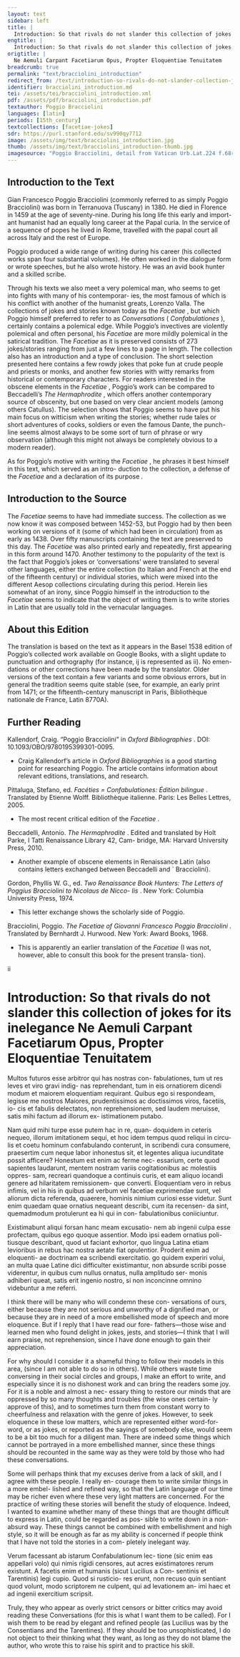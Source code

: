 ```yaml
---
layout: text
sidebar: left
title: |
  Introduction: So that rivals do not slander this collection of jokes for its inelegance | Ne Aemuli Carpant Facetiarum Opus, Propter Eloquentiae Tenuitatem
engtitle: |
  Introduction: So that rivals do not slander this collection of jokes for its inelegance
origtitle: |
  Ne Aemuli Carpant Facetiarum Opus, Propter Eloquentiae Tenuitatem
breadcrumb: true
permalink: "text/bracciolini_introduction"
redirect_from: /text/introduction-so-rivals-do-not-slander-collection-jokes-its-inelegance
identifier: bracciolini_introduction.md
tei: /assets/tei/bracciolini_introduction.xml
pdf: /assets/pdf/bracciolini_introduction.pdf
textauthor: Poggio Bracciolini
languages: [latin]
periods: [15th_century]
textcollections: [facetiae-jokes]
sdr: https://purl.stanford.edu/sv990qy7712
image: /assets/img/text/bracciolini_introduction.jpg
thumb: /assets/img/text/bracciolini_introduction-thumb.jpg
imagesource: "Poggio Bracciolini, detail from Vatican Urb.Lat.224 f.68r [Public Domain]"
---
```

<h2>Introduction to the Text</h2>
<p>Gian Francesco Poggio Bracciolini (commonly referred to as simply Poggio Bracciolini) was born in Terranuova (Tuscany) in 1380. He died in Florence in 1459 at the age of seventy-nine. During his long life this early and import- ant humanist had an equally long career at the Papal curia. In the service of a sequence of popes he lived in Rome, travelled with the papal court all across Italy and the rest of Europe.</p>

<p>Poggio produced a wide range of writing during his career (his collected works span four substantial volumes). He often worked in the dialogue form or wrote speeches, but he also wrote history. He was an avid book hunter and a skilled scribe.</p>

<p>Through his texts we also meet a very polemical man, who seems to get into fights with many of his contemporar- ies, the most famous of which is his conflict with another of the humanist greats, Lorenzo Valla. The collections of jokes and stories known today as the <i> Facetiae</i> , but which Poggio himself preferred to refer to as <i> Conversations </i> (<i> Confabulationes</i> ), certainly contains a polemical edge. While Poggio’s invectives are violently polemical and often personal, his <i> Facetiae </i> are more mildly polemical in the satirical tradition. The <i> Facetiae </i> as it is preserved consists of 273 jokes/stories ranging from just a few lines to a page in length. The collection also has an introduction and a type of conclusion. The short selection presented here contains a few rowdy jokes that poke fun at crude people and priests or monks, and another few stories with witty remarks from historical or contemporary characters. For readers interested in the obscene elements in the <i> Facetiae</i> , Poggio’s work can be compared to Beccadelli’s <i> The Hermaphrodite</i> , which offers another contemporary source of obscenity, but one based on very clear ancient models (among others Catullus). The selection shows that Poggio seems to have put his main focus on witticism when writing the stories; whether rude tales or short adventures of cooks, soldiers or even the famous Dante, the punch- line seems almost always to be some sort of turn of phrase or wry observation (although this might not always be completely obvious to a modern reader).</p>

<p>As for Poggio’s motive with writing the <i> Facetiae</i> , he phrases it best himself in this text, which served as an intro- duction to the collection, a defense of the <i> Facetiae </i> and a declaration of its purpose<i> .</i></p>

<h2>Introduction to the Source</h2>
<p>The <i> Facetiae </i> seems to have had immediate success. The collection as we now know it was composed between 1452-53, but Poggio had by then been working on versions of it (some of which had been in circulation) from as early as 1438. Over fifty manuscripts containing the text are preserved to this day. The <i> Facetiae </i> was also printed early and repeatedly, first appearing in this form around 1470. Another testimony to the popularity of the text is the fact that Poggio’s jokes or ‘conversations’ were translated to several other languages, either the entire collection (to Italian and French at the end of the fifteenth century) or individual stories, which were mixed into the different Aesop collections circulating during this period. Herein lies somewhat of an irony, since Poggio himself in the introduction to the <i> Facetiae </i> seems to indicate that the object of writing them is to write stories in Latin that are usually told in the vernacular languages.</p>

<h2>About this Edition</h2>
<p>The translation is based on the text as it appears in the Basel 1538 edition of Poggio’s collected work available on Google Books, with a slight update to punctuation and orthography (for instance, ij is represented as ii). No emen- dations or other corrections have been made by the translator. Older versions of the text contain a few variants and some obvious errors, but in general the tradition seems quite stable (see, for example, an early print from 1471; or the fifteenth-century manuscript in Paris, Bibliothèque nationale de France, Latin 8770A).</p>

<h2>Further Reading</h2>




<p>Kallendorf, Craig. “Poggio Bracciolini” in <i> Oxford Bibliographies</i> . DOI: 10.1093/OBO/9780195399301-0095.</p>
<ul>
<li>Craig Kallendorf’s article in <em>Oxford Bibliographies</em> is a good starting point for researching Poggio. The article contains information about relevant editions, translations, and research.</li>
</ul>
<p>Pittaluga, Stefano, ed. <i> Facéties = Confabulationes: Édition bilingue</i> . Translated by Etienne Wolff. Bibliothèque italienne. Paris: Les Belles Lettres, 2005.</p>
<ul>
<li>The most recent critical edition of the <em>Facetiae</em> .</li>
</ul>
<p>Beccadelli, Antonio. <i> The Hermaphrodite</i> . Edited and translated by Holt Parke, I Tatti Renaissance Library 42, Cam- bridge, MA: Harvard University Press, 2010.</p>
<ul>
<li>Another example of obscene elements in Renaissance Latin (also contains letters exchanged between Beccadelli and ` Bracciolini).</li>
</ul>
<p>Gordon, Phyllis W. G., ed. <i> Two Renaissance Book Hunters: The Letters of Poggius Bracciolini to Nicolaus de Nicco- lis</i> . New York: Columbia University Press, 1974.</p>
<ul>
<li>This letter exchange shows the scholarly side of Poggio.</li>
</ul>
<p>Bracciolini, Poggio. <i> The Facetiae of Giovanni Francesco Poggio Bracciolini</i> . Translated by Bernhardt J. Hurwood. New York: Award Books, 1968.</p>
<ul>
<li>This is apparently an earlier translation of the <em>Facetiae</em> (I was not, however, able to consult this book for the present transla- tion).</li>

</ul>
<p>ii</p>
<h1>Introduction: So that rivals do not slander this collection of jokes for its inelegance Ne Aemuli Carpant Facetiarum Opus, Propter Eloquentiae Tenuitatem</h1>

<p>Multos futuros esse arbitror qui has nostras con- fabulationes, tum ut res leves et viro gravi indig- nas reprehendant, tum in eis ornatiorem dicendi modum et maiorem eloquentiam requirant. Quibus ego si respondeam, legisse me nostros Maiores, prudentissimos ac doctissimos viros, facetiis, io- cis et fabulis delectatos, non reprehensionem, sed laudem meruisse, satis mihi factum ad illorum ex- istimationem putabo.</p>

<p>Nam quid mihi turpe esse putem hac in re, quan- doquidem in ceteris nequeo, illorum imitationem sequi, et hoc idem tempus quod reliqui in circu- lis et coetu hominum confabulando conterunt, in scribendi cura consumere, praesertim cum neque labor inhonestus sit, et legentes aliqua iucunditate possit afficere? Honestum est enim ac ferme nec- essarium, certe quod sapientes laudarunt, mentem nostram variis cogitationibus ac molestiis oppres- sam, recreari quandoque a continuis curis, et eam aliquo iocandi genere ad hilaritatem remissionem- que converti. Eloquentiam vero in rebus infimis, vel in his in quibus ad verbum vel facetiae exprimendae sunt, vel aliorum dicta referenda, quaerere, hominis nimium curiosi esse videtur. Sunt enim quaedam quae ornatius nequeant describi, cum ita recensen- da sint, quemadmodum protulerunt ea hi qui in con- fabulationibus coniiciuntur.</p>

<p>Existimabunt aliqui forsan hanc meam excusatio- nem ab ingenii culpa esse profectam, quibus ego quoque assentior. Modo ipsi eadem ornatius poli- tiusque describant, quod ut faciant exhortor, quo lingua Latina etiam levioribus in rebus hac nostra aetate fiat opulentior. Proderit enim ad eloquenti- ae doctrinam ea scribendi exercitatio. go quidem experiri volui, an multa quae Latine dici difficulter existimantur, non absurde scribi posse viderentur, in quibus cum nullus ornatus, nulla amplitudo ser- monis adhiberi queat, satis erit ingenio nostro, si non inconcinne omnino videbuntur a me referri.</p>
<p>I think there will be many who will condemn these con- versations of ours, either because they are not serious and unworthy of a dignified man, or because they are in need of a more embellished mode of speech and more eloquence. But if I reply that I have read our fore- fathers—those wise and learned men who found delight in jokes, jests, and stories—I think that I will earn praise, not reprehension, since I have done enough to gain their appreciation.</p>

<p>For why should I consider it a shameful thing to follow their models in this area, (since I am not able to do so in others). While others waste time conversing in their social circles and groups, I make an effort to write, and especially since it is no dishonest work and can bring the readers some joy. For it is a noble and almost a nec- essary thing to restore our minds that are oppressed by so many thoughts and troubles (the wise ones certain- ly approve of this), and to sometimes turn them from constant worry to cheerfulness and relaxation with the genre of jokes. However, to seek eloquence in these low matters, which are represented either word-for-word, or as jokes, or reported as the sayings of somebody else, would seem to be a bit too much for a diligent man. There are indeed some things which cannot be portrayed in a more embellished manner, since these things should be recounted in the same way as they were told by those who had these conversations.</p>

<p>Some will perhaps think that my excuses derive from a lack of skill, and I agree with these people. I really en- courage them to write similar things in a more embel- lished and refined way, so that the Latin language of our time may be richer even where these very light matters are concerned. For the practice of writing these stories will benefit the study of eloquence. Indeed, I wanted to examine whether many of these things that are thought difficult to express in Latin, could be regarded as pos- sible to write down in a non-absurd way. These things cannot be combined with embellishment and high style, so it will be enough as far as my ability is concerned if people think that I have not told the stories in a com- pletely inelegant way.</p>

<p>Verum facessant ab istarum Confabulationum lec- tione (sic enim eas appellari volo) qui nimis rigidi censores, aut acres existimatores rerum existunt. A facetis enim et humanis (sicut Lucilius a Con- sentinis et Tarentinis) legi cupio. Quod si rusticio- res erunt, non recuso quin sentiant quod volunt, modo scriptorem ne culpent, qui ad levationem an- imi haec et ad ingenii exercitium scripsit.</p>
<p>Truly, they who appear as overly strict censors or bitter critics may avoid reading these Conversations (for this is what I want them to be called). For I wish them to be read by elegant and refined people (as Lucilius was by the Consentians and the Tarentines). If they should be too unsophisticated, I do not object to their thinking what they want, as long as they do not blame the author, who wrote this to raise his spirit and to practice his skill.</p>

